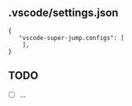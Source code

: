 ## .vscode/settings.json

```jsonc
{
   "vscode-super-jump.configs": [
    ],
}
```

## TODO

- [ ] ...
